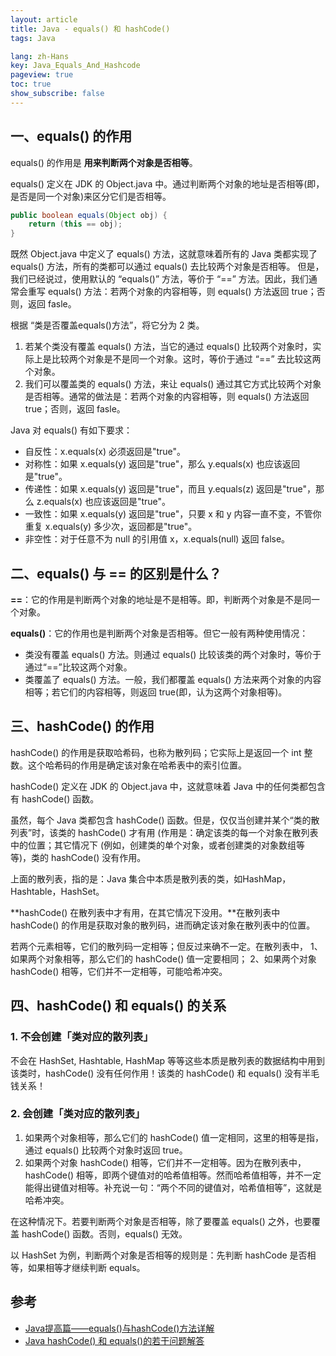 ```yaml
---
layout: article
title: Java - equals() 和 hashCode()
tags: Java

lang: zh-Hans
key: Java_Equals_And_Hashcode
pageview: true
toc: true
show_subscribe: false
---
```


## 一、equals() 的作用

equals() 的作用是 **用来判断两个对象是否相等**。

equals() 定义在 JDK 的 Object.java 中。通过判断两个对象的地址是否相等(即，是否是同一个对象)来区分它们是否相等。

```java
public boolean equals(Object obj) {
    return (this == obj);
}
```

既然 Object.java 中定义了 equals() 方法，这就意味着所有的 Java 类都实现了 equals() 方法，所有的类都可以通过 equals() 去比较两个对象是否相等。 但是，我们已经说过，使用默认的 “equals()” 方法，等价于 “==” 方法。因此，我们通常会重写 equals() 方法：若两个对象的内容相等，则 equals() 方法返回 true；否则，返回 fasle。 

根据 “类是否覆盖equals()方法”，将它分为 2 类。

1. 若某个类没有覆盖 equals() 方法，当它的通过 equals() 比较两个对象时，实际上是比较两个对象是不是同一个对象。这时，等价于通过 “==” 去比较这两个对象。
2. 我们可以覆盖类的 equals() 方法，来让 equals() 通过其它方式比较两个对象是否相等。通常的做法是：若两个对象的内容相等，则 equals() 方法返回 true；否则，返回 fasle。

Java 对 equals() 有如下要求：

- 自反性：x.equals(x) 必须返回是"true"。
- 对称性：如果 x.equals(y) 返回是"true"，那么 y.equals(x) 也应该返回是"true"。
- 传递性：如果 x.equals(y) 返回是"true"，而且 y.equals(z) 返回是"true"，那么 z.equals(x) 也应该返回是"true"。
- 一致性：如果 x.equals(y) 返回是"true"，只要 x 和 y 内容一直不变，不管你重复 x.equals(y) 多少次，返回都是"true"。
- 非空性：对于任意不为 null 的引用值 x，x.equals(null) 返回 false。

## 二、equals() 与 == 的区别是什么？

**==**：它的作用是判断两个对象的地址是不是相等。即，判断两个对象是不是同一个对象。

**equals()**：它的作用也是判断两个对象是否相等。但它一般有两种使用情况：

- 类没有覆盖 equals() 方法。则通过 equals() 比较该类的两个对象时，等价于通过“==”比较这两个对象。
- 类覆盖了 equals() 方法。一般，我们都覆盖 equals() 方法来两个对象的内容相等；若它们的内容相等，则返回 true(即，认为这两个对象相等)。

## 三、hashCode() 的作用

hashCode() 的作用是获取哈希码，也称为散列码；它实际上是返回一个 int 整数。这个哈希码的作用是确定该对象在哈希表中的索引位置。

hashCode() 定义在 JDK 的 Object.java 中，这就意味着 Java 中的任何类都包含有 hashCode() 函数。

虽然，每个 Java 类都包含 hashCode() 函数。但是，仅仅当创建并某个“类的散列表”时，该类的 hashCode() 才有用 (作用是：确定该类的每一个对象在散列表中的位置；其它情况下 (例如，创建类的单个对象，或者创建类的对象数组等等)，类的 hashCode() 没有作用。

上面的散列表，指的是：Java 集合中本质是散列表的类，如HashMap，Hashtable，HashSet。

**hashCode() 在散列表中才有用，在其它情况下没用。**在散列表中hashCode() 的作用是获取对象的散列码，进而确定该对象在散列表中的位置。

若两个元素相等，它们的散列码一定相等；但反过来确不一定。在散列表中，
1、如果两个对象相等，那么它们的 hashCode() 值一定要相同；
2、如果两个对象 hashCode() 相等，它们并不一定相等，可能哈希冲突。


## 四、hashCode() 和 equals() 的关系

### 1. 不会创建「类对应的散列表」

不会在 HashSet, Hashtable, HashMap 等等这些本质是散列表的数据结构中用到该类时，hashCode() 没有任何作用！该类的 hashCode() 和 equals() 没有半毛钱关系！

### 2. 会创建「类对应的散列表」

1. 如果两个对象相等，那么它们的 hashCode() 值一定相同，这里的相等是指，通过 equals() 比较两个对象时返回 true。
2. 如果两个对象 hashCode() 相等，它们并不一定相等。因为在散列表中，hashCode() 相等，即两个键值对的哈希值相等。然而哈希值相等，并不一定能得出键值对相等。补充说一句：“两个不同的键值对，哈希值相等”，这就是哈希冲突。

在这种情况下。若要判断两个对象是否相等，除了要覆盖 equals() 之外，也要覆盖 hashCode() 函数。否则，equals() 无效。

以 HashSet 为例，判断两个对象是否相等的规则是：先判断 hashCode 是否相等，如果相等才继续判断 equals。


## 参考

- [Java提高篇——equals()与hashCode()方法详解](https://www.cnblogs.com/Qian123/p/5703507.html)
- [Java hashCode() 和 equals()的若干问题解答](https://www.cnblogs.com/skywang12345/p/3324958.html)